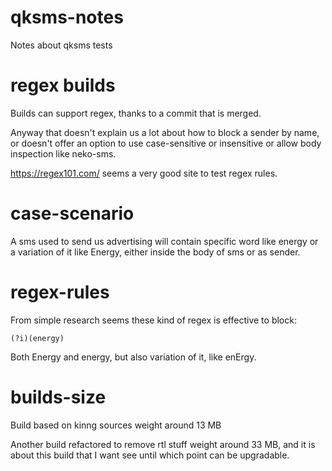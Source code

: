 # qksms-notes
Notes about qksms tests

# regex builds

Builds can support regex, thanks to a commit that is merged.

Anyway that doesn't explain us a lot about how to block a sender by name, or doesn't offer an option to use case-sensitive or insensitive or allow body inspection like neko-sms.

https://regex101.com/ seems a very good site to test regex rules.

# case-scenario

A sms used to send us advertising will contain specific word like energy or a variation of it like Energy, either inside the body of sms or as sender.

# regex-rules

From simple research seems these kind of regex is effective to block:

``(?i)(energy)``

Both Energy and energy, but also variation of it, like enErgy.

# builds-size

Build based on kinng sources weight around 13 MB

Another build refactored to remove rtl stuff weight around 33 MB, and it is about this build that I want see until which point can be upgradable.
